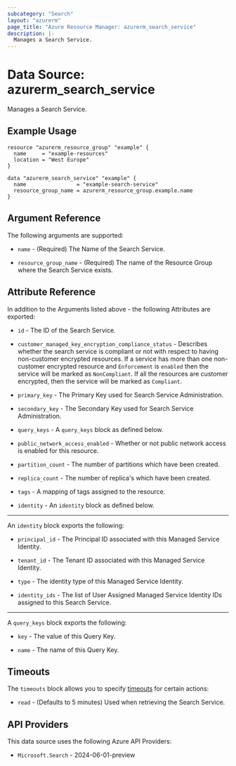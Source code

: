 ```yaml
---
subcategory: "Search"
layout: "azurerm"
page_title: "Azure Resource Manager: azurerm_search_service"
description: |-
  Manages a Search Service.
---
```


# Data Source: azurerm_search_service

Manages a Search Service.

## Example Usage

```hcl
resource "azurerm_resource_group" "example" {
  name     = "example-resources"
  location = "West Europe"
}

data "azurerm_search_service" "example" {
  name                = "example-search-service"
  resource_group_name = azurerm_resource_group.example.name
}
```

## Argument Reference

The following arguments are supported:

* `name` - (Required) The Name of the Search Service.

* `resource_group_name` - (Required) The name of the Resource Group where the Search Service exists.

## Attribute Reference

In addition to the Arguments listed above - the following Attributes are exported:

* `id` - The ID of the Search Service.

* `customer_managed_key_encryption_compliance_status` - Describes whether the search service is compliant or not with respect to having non-customer encrypted resources. If a service has more than one non-customer encrypted resource and `Enforcement` is `enabled` then the service will be marked as `NonCompliant`. If all the resources are customer encrypted, then the service will be marked as `Compliant`.

* `primary_key` - The Primary Key used for Search Service Administration.

* `secondary_key` - The Secondary Key used for Search Service Administration.

* `query_keys` - A `query_keys` block as defined below.

* `public_network_access_enabled` - Whether or not public network access is enabled for this resource.

* `partition_count` - The number of partitions which have been created.

* `replica_count` - The number of replica's which have been created.

* `tags` - A mapping of tags assigned to the resource.

* `identity` - An `identity` block as defined below.

---

An `identity` block exports the following:

* `principal_id` - The Principal ID associated with this Managed Service Identity.

* `tenant_id` - The Tenant ID associated with this Managed Service Identity.

* `type` - The identity type of this Managed Service Identity.

* `identity_ids` - The list of User Assigned Managed Service Identity IDs assigned to this Search Service.

---

A `query_keys` block exports the following:

* `key` - The value of this Query Key.

* `name` - The name of this Query Key.

## Timeouts

The `timeouts` block allows you to specify [timeouts](https://developer.hashicorp.com/terraform/language/resources/configure#define-operation-timeouts) for certain actions:

* `read` - (Defaults to 5 minutes) Used when retrieving the Search Service.

## API Providers
<!-- This section is generated, changes will be overwritten -->
This data source uses the following Azure API Providers:

* `Microsoft.Search` - 2024-06-01-preview
